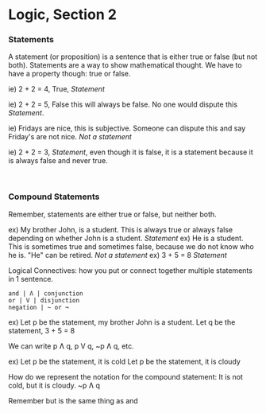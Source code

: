 # Logic, Section 2

### Statements
A statement (or proposition) is a sentence that is either true or false (but not both). Statements are a way to show mathematical thought. We have to have a property though: true or false.

ie) 2 + 2 = 4, True, *Statement*

ie) 2 + 2 = 5, False this will always be false. No one would dispute this *Statement*.

ie) Fridays are nice, this is subjective. Someone can dispute this and say Friday's are not nice. *Not a statement*

ie) 2 + 2 = 3, *Statement*, even though it is false, it is a statement because it is always false and never true.

<br>

### Compound Statements
Remember, statements are either true or false, but neither both.

ex) My brother John, is a student. This is always true or always false depending on whether John is a student. *Statement*
ex) He is a student. This is sometimes true and sometimes false, because we do not know who he is. "He" can be retired. *Not a statement*
ex) 3 + 5 = 8 *Statement*

Logical Connectives: how you put or connect together multiple statements in 1 sentence. 

```
and | Ʌ | conjunction
or | V | disjunction
negation | ~ or ¬
```

ex)
Let p be the statement, my brother John is a student.
Let q be the statement, 3 + 5 = 8

We can write p Ʌ q, p V q, ~p Ʌ q, etc.

ex)
Let p be the statement, it is cold
Let p be the statement, it is cloudy

How do we represent the notation for the compound statement: It is not cold, but it is cloudy.
~p Ʌ q

Remember but is the same thing as and
